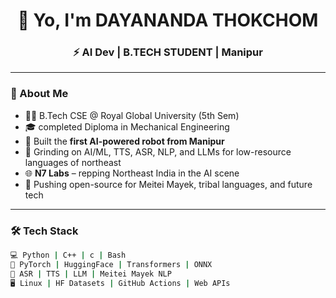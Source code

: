 <h1 align="center">👋 Yo, I'm DAYANANDA THOKCHOM </h1>
<h3 align="center">⚡ AI Dev | B.TECH STUDENT | Manipur </h3>

---

### 🧠 About Me

- 👨‍💻 B.Tech CSE @ Royal Global University (5th Sem)
- 🎓 completed Diploma in Mechanical Engineering 
- 🤖 Built the **first AI-powered robot from Manipur**
- 🧠 Grinding on AI/ML, TTS, ASR, NLP, and LLMs for low-resource languages of northeast
- 🌐 **N7 Labs** – repping Northeast India in the AI scene
- 🚀 Pushing open-source for Meitei Mayek, tribal languages, and future tech

---

### 🛠️ Tech Stack

```bash
💻 Python | C++ | c | Bash 
🧠 PyTorch | HuggingFace | Transformers | ONNX
🎤 ASR | TTS | LLM | Meitei Mayek NLP
🖥️ Linux | HF Datasets | GitHub Actions | Web APIs

